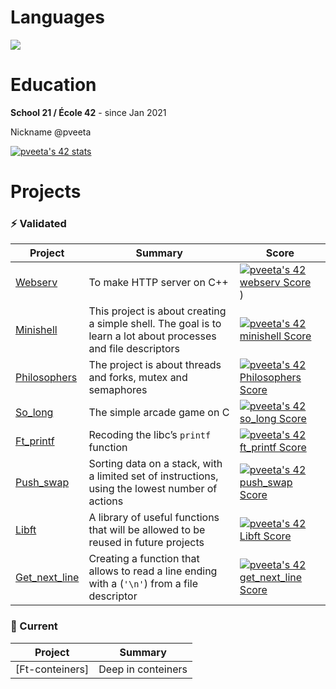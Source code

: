# Languages
   
<p align="left"> 

<div align="left">
    
  <div align="left">
  <div style="display: flex;">
    <img src="https://github-readme-stats.vercel.app/api/top-langs/?username=serebryanaya&layout=compact&title_color=ffffff&icon_color=34abeb&text_color=daf7dc&bg_color=151515" style="vertical-align: top;" />

  </div>
</div>
    
    

# Education
**School 21 / École 42** - since Jan 2021

Nickname @pveeta

<!--
**serebryanaya/serebryanaya** is a ✨ _special_ ✨ repository because its `README.md` (this file) appears on your GitHub profile.

Here are some ideas to get you started:

- 🔭 I’m currently working on ...
- 🌱 I’m currently learning ...
- 👯 I’m looking to collaborate on ...
- 🤔 I’m looking for help with ...
- 💬 Ask me about ...
- 📫 How to reach me: ...
- 😄 Pronouns: ...
- ⚡ Fun fact: ...
-->


[![pveeta's 42 stats](https://badge42.vercel.app/api/v2/cl8x9ex0a00160gjzmj5wifcw/stats?cursusId=21&coalitionId=92)](https://github.com/JaeSeoKim/badge42)

# Projects

### ⚡ Validated



Project |Summary | Score     
---     |  -- | -------
[Webserv](https://github.com/D-lana/ft_webserv) |To make HTTP server on C++ | [![pveeta's 42 webserv Score](https://badge42.vercel.app/api/v2/cl8x9ex0a00160gjzmj5wifcw/project/2702189)](https://github.com/JaeSeoKim/badge42))
[Minishell](https://github.com/serebryanaya/minishell_main) |This project is about creating a simple shell. The goal is to learn a lot about processes and file descriptors | [![pveeta's 42 minishell Score](https://badge42.vercel.app/api/v2/cl8x9ex0a00160gjzmj5wifcw/project/2366758)](https://github.com/JaeSeoKim/badge42)
[Philosophers](https://github.com/serebryanaya/Philosofers) |The project is about threads and forks, mutex and semaphores | [![pveeta's 42 Philosophers Score](https://badge42.vercel.app/api/v2/cl8x9ex0a00160gjzmj5wifcw/project/2366757)](https://github.com/JaeSeoKim/badge42)
[So_long](https://github.com/serebryanaya/so_long) | The simple arcade game on C  | [![pveeta's 42 so_long Score](https://badge42.vercel.app/api/v2/cl8x9ex0a00160gjzmj5wifcw/project/2313903)](https://github.com/JaeSeoKim/badge42)
[Ft_printf](https://github.com/serebryanaya/Printf_School21)  | Recoding the libc’s `printf` function | [![pveeta's 42 ft_printf Score](https://badge42.vercel.app/api/v2/cl8x9ex0a00160gjzmj5wifcw/project/2185078)](https://github.com/JaeSeoKim/badge42)
[Push_swap](https://github.com/serebryanaya/Push_swap) | Sorting data on a stack, with a limited set of instructions, using the lowest  number of actions | [![pveeta's 42 push_swap Score](https://badge42.vercel.app/api/v2/cl8x9ex0a00160gjzmj5wifcw/project/2257157)](https://github.com/JaeSeoKim/badge42)
[Libft](https://github.com/serebryanaya/Libft_School21) | A library of useful functions that will be allowed to be reused in future projects | [![pveeta's 42 Libft Score](https://badge42.vercel.app/api/v2/cl8x9ex0a00160gjzmj5wifcw/project/2157258)](https://github.com/JaeSeoKim/badge42)
[Get_next_line](https://github.com/serebryanaya/Get_next_line-42) | Creating a function that allows to read a line ending with a (`'\n'`) from a file descriptor | [![pveeta's 42 get_next_line Score](https://badge42.vercel.app/api/v2/cl8x9ex0a00160gjzmj5wifcw/project/2168736)](https://github.com/JaeSeoKim/badge42)


### 🔭 Current
Project         | Summary |        
---            | --- |
[Ft-conteiners]   | Deep in conteiners |
